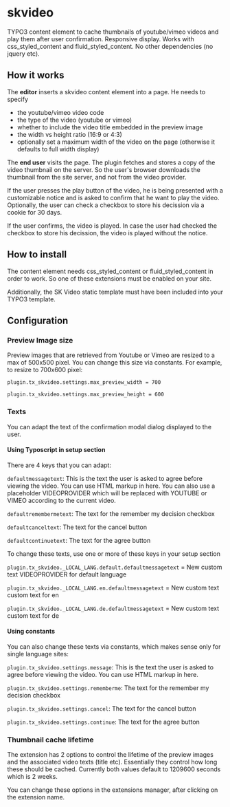# skvideo
TYPO3 content element to cache thumbnails of youtube/vimeo videos and play them after user confirmation. Responsive display. Works with css_styled_content and fluid_styled_content. No other dependencies (no jquery etc).

## How it works
The **editor** inserts a skvideo content element into a page. He needs to specify
* the youtube/vimeo video code
* the type of the video (youtube or vimeo)
* whether to include the video title embedded in the preview image
* the width vs height ratio (16:9 or 4:3)
* optionally set a maximum width of the video on the page (otherwise it defaults to full width display)


The **end user** visits the page. The plugin fetches and stores a copy of the video thumbnail on the server. So the user's browser downloads the thumbnail from the site server, and not from the video provider. 

If the user presses the play button of the video, he is being presented with a customizable notice and is asked to confirm that he want to play the video. Optionally, the user can check a checkbox to store his decission via a cookie for 30 days.

If the user confirms, the video is played. In case the user had checked the checkbox to store his decission, the video is played without the notice.


## How to install
The content element needs css_styled_content or fluid_styled_content in order to work. So one of these extensions must be enabled on your site.

Additionally, the SK Video static template must have been included into your TYPO3 template.

## Configuration
### Preview Image size
Preview images that are retrieved from Youtube or Vimeo are resized to a max of 500x500 pixel. You can change this size via constants. For example, to resize to 700x600 pixel:

`plugin.tx_skvideo.settings.max_preview_width = 700`

`plugin.tx_skvideo.settings.max_preview_height = 600`


### Texts
You can adapt the text of the confirmation modal dialog displayed to the user. 

#### Using Typoscript in setup section
There are 4 keys that you can adapt:

`defaultmessagetext`: This is the text the user is asked to agree before viewing the video. You can use HTML markup in here. You can also use a placeholder VIDEOPROVIDER which will be replaced with YOUTUBE or VIMEO according to the current video.

`defaultremembermetext`: The text for the remember my decision checkbox

`defaultcanceltext`: The text for the cancel button

`defaultcontinuetext`: The text for the agree button 

To change these texts, use one or more of these keys in your setup section

`plugin.tx_skvideo._LOCAL_LANG.default.defaultmessagetext` = New custom text VIDEOPROVIDER for default language

`plugin.tx_skvideo._LOCAL_LANG.en.defaultmessagetext` = New custom text custom text for en

`plugin.tx_skvideo._LOCAL_LANG.de.defaultmessagetext` = New custom text custom text for de


#### Using constants
You can also change these texts via constants, which makes sense only for single language sites:
 
`plugin.tx_skvideo.settings.message`: This is the text the user is asked to agree before viewing the video. You can use HTML markup in here.

`plugin.tx_skvideo.settings.rememberme`: The text for the remember my decision checkbox

`plugin.tx_skvideo.settings.cancel`: The text for the cancel button

`plugin.tx_skvideo.settings.continue`: The text for the agree button


### Thumbnail cache lifetime
The extension has 2 options to control the lifetime of the preview images and the associated video texts (title etc). Essentially they control how long these should be cached. Currently both values default to 1209600 seconds which is 2 weeks.

You can change these options in the extensions manager, after clicking on the extension name.
